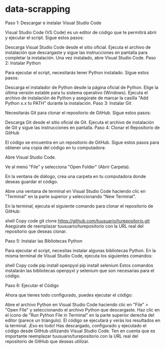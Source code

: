 # data-scrapping
Paso 1: Descargar e instalar Visual Studio Code

Visual Studio Code (VS Code) es un editor de código que te permitirá abrir y ejecutar el script. Sigue estos pasos:

Descarga Visual Studio Code desde el sitio oficial.
Ejecuta el archivo de instalación que descargaste y sigue las instrucciones en pantalla para completar la instalación.
Una vez instalado, abre Visual Studio Code.
Paso 2: Instalar Python

Para ejecutar el script, necesitarás tener Python instalado. Sigue estos pasos:

Descarga el instalador de Python desde la página oficial de Python. Elige la última versión estable para tu sistema operativo (Windows).
Ejecuta el archivo de instalación de Python y asegúrate de marcar la casilla "Add Python x.x to PATH" durante la instalación.
Paso 3: Instalar Git

Necesitarás Git para clonar el repositorio de GitHub. Sigue estos pasos:

Descarga Git desde el sitio oficial de Git.
Ejecuta el archivo de instalación de Git y sigue las instrucciones en pantalla.
Paso 4: Clonar el Repositorio de GitHub

El código se encuentra en un repositorio de GitHub. Sigue estos pasos para obtener una copia del código en tu computadora:

Abre Visual Studio Code.

Ve al menú "File" y selecciona "Open Folder" (Abrir Carpeta).

En la ventana de diálogo, crea una carpeta en tu computadora donde deseas guardar el código.

Abre una ventana de terminal en Visual Studio Code haciendo clic en "Terminal" en la parte superior y seleccionando "New Terminal".

En la terminal, ejecuta el siguiente comando para clonar el repositorio de GitHub:

shell
Copy code
git clone https://github.com/tuusuario/turepositorio.git
Asegúrate de reemplazar tuusuario/turepositorio con la URL real del repositorio que deseas clonar.

Paso 5: Instalar las Bibliotecas Python

Para ejecutar el script, necesitas instalar algunas bibliotecas Python. En la misma terminal de Visual Studio Code, ejecuta los siguientes comandos:

shell
Copy code
pip install openpyxl
pip install selenium
Estos comandos instalarán las bibliotecas openpyxl y selenium que son necesarias para el código.

Paso 6: Ejecutar el Código

Ahora que tienes todo configurado, puedes ejecutar el código:

Abre el archivo Python en Visual Studio Code haciendo clic en "File" > "Open File" y seleccionando el archivo Python que descargaste.
Haz clic en el icono de "Run Python File in Terminal" en la parte superior derecha del editor (parece un triángulo).
El código se ejecutará y verás los resultados en la terminal.
¡Eso es todo! Has descargado, configurado y ejecutado el código desde GitHub utilizando Visual Studio Code. Ten en cuenta que es importante reemplazar tuusuario/turepositorio con la URL real del repositorio de GitHub que deseas utilizar.
